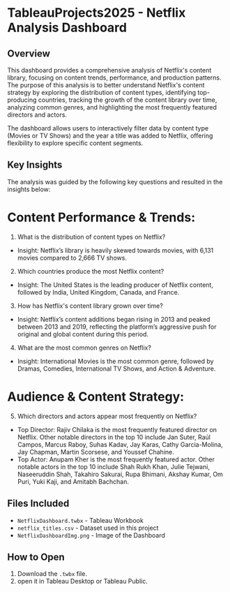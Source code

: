 # TableauProjects2025 - Netflix Analysis Dashboard

## Overview
This dashboard provides a comprehensive analysis of Netflix's content library, focusing on content trends, performance, and production patterns. The purpose of this analysis is to better understand Netflix's content strategy by exploring the distribution of content types, identifying top-producing countries, tracking the growth of the content library over time, analyzing common genres, and highlighting the most frequently featured directors and actors.

The dashboard allows users to interactively filter data by content type (Movies or TV Shows) and the year a title was added to Netflix, offering flexibility to explore specific content segments.

## Key Insights
The analysis was guided by the following key questions and resulted in the insights below:

# Content Performance & Trends:
1. What is the distribution of content types on Netflix?
- Insight: Netflix’s library is heavily skewed towards movies, with 6,131 movies compared to 2,666 TV shows.
2. Which countries produce the most Netflix content?
- Insight: The United States is the leading producer of Netflix content, followed by India, United Kingdom, Canada, and France.
3. How has Netflix's content library grown over time?
- Insight: Netflix’s content additions began rising in 2013 and peaked between 2013 and 2019, reflecting the platform’s aggressive push for original and global content during this period.
4. What are the most common genres on Netflix?
- Insight: International Movies is the most common genre, followed by Dramas, Comedies, International TV Shows, and Action & Adventure.
  
# Audience & Content Strategy:
5. Which directors and actors appear most frequently on Netflix?
- Top Director: Rajiv Chilaka is the most frequently featured director on Netflix. Other notable directors in the top 10 include Jan Suter, Raúl Campos, Marcus Raboy, Suhas Kadav, Jay Karas, Cathy Garcia-Molina, Jay Chapman, Martin Scorsese, and Youssef Chahine.
- Top Actor: Anupam Kher is the most frequently featured actor. Other notable actors in the top 10 include Shah Rukh Khan, Julie Tejwani, Naseeruddin Shah, Takahiro Sakurai, Rupa Bhimani, Akshay Kumar, Om Puri, Yuki Kaji, and Amitabh Bachchan.

## Files Included
- `NetflixDashboard.twbx` - Tableau Workbook
- `netflix_titles.csv` - Dataset used in this project
- `NetflixDashboardImg.png` - Image of the Dashboard

## How to Open
1. Download the `.twbx` file.
2. open it in Tableau Desktop or Tableau Public.
